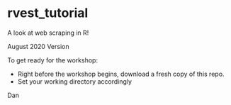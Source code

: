 # rvest_tutorial
A look at web scraping in R!

August 2020 Version

To get ready for the workshop:
* Right before the workshop begins, download a fresh copy of this repo.
* Set your working directory accordingly

Dan

